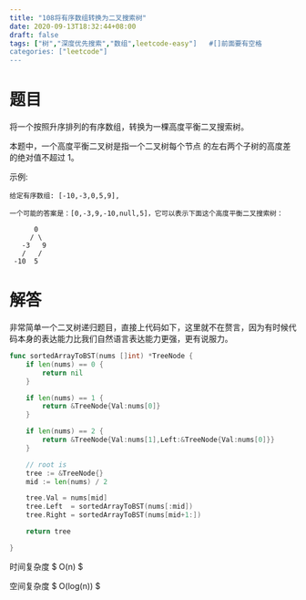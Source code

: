 ```yaml
---
title: "108将有序数组转换为二叉搜索树"
date: 2020-09-13T18:32:44+08:00
draft: false
tags: ["树","深度优先搜索","数组",leetcode-easy"]   #[]前面要有空格
categories: ["leetcode"]
---
```


# 题目

将一个按照升序排列的有序数组，转换为一棵高度平衡二叉搜索树。<!--more-->

本题中，一个高度平衡二叉树是指一个二叉树每个节点 的左右两个子树的高度差的绝对值不超过 1。

示例:
```
给定有序数组: [-10,-3,0,5,9],

一个可能的答案是：[0,-3,9,-10,null,5]，它可以表示下面这个高度平衡二叉搜索树：

      0
     / \
   -3   9
   /   /
 -10  5
```



# 解答

非常简单一个二叉树递归题目，直接上代码如下，这里就不在赘言，因为有时候代码本身的表达能力比我们自然语言表达能力更强，更有说服力。

```go
func sortedArrayToBST(nums []int) *TreeNode {
    if len(nums) == 0 {
        return nil 
    }

    if len(nums) == 1 {
        return &TreeNode{Val:nums[0]}
    }

    if len(nums) == 2 {
        return &TreeNode{Val:nums[1],Left:&TreeNode{Val:nums[0]}}
    }

    // root is 
    tree := &TreeNode{}
    mid := len(nums) / 2 

    tree.Val = nums[mid]
    tree.Left  = sortedArrayToBST(nums[:mid])
    tree.Right = sortedArrayToBST(nums[mid+1:])

    return tree 

}
```



时间复杂度 $ O(n) $

空间复杂度 $ O(log(n)) $

